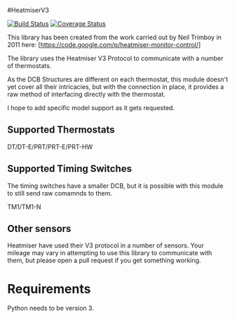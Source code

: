 #HeatmiserV3

[![Build Status](https://travis-ci.org/andylockran/heatmiserV3.svg?branch=master)](https://travis-ci.org/andylockran/heatmiserV3)
[![Coverage Status](https://coveralls.io/repos/github/andylockran/heatmiserV3/badge.svg?branch=working)](https://coveralls.io/github/andylockran/heatmiserV3?branch=working)

This library has been created from the work carried out by 
Neil Trimboy in 2011 here:
[https://code.google.com/p/heatmiser-monitor-control/]

The library uses the Heatmiser V3 Protocol to communicate 
with a number of thermostats.

As the DCB Structures are different on each thermostat, this
module doesn't yet cover all their intricacies, but with the
connection in place, it provides a raw method of interfacing
directly with the thermostat.

I hope to add specific model support as it gets requested.

## Supported Thermostats

DT/DT-E/PRT/PRT-E/PRT-HW

## Supported Timing Switches

The timing switches have a smaller DCB, but it is possible with
this module to still send raw comamnds to them.

TM1/TM1-N

## Other sensors

Heatmiser have used their V3 protocol in a number of sensors.
Your mileage may vary in attempting to use this library
to communicate with them, but please open a pull request if 
you get something working.

# Requirements

Python needs to be version 3.